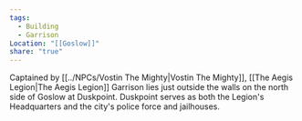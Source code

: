```yaml
---
tags:
  - Building
  - Garrison
Location: "[[Goslow]]"
share: "true"
---
```


Captained by [[../NPCs/Vostin The Mighty|Vostin The Mighty]], [[The Aegis Legion|The Aegis Legion]] Garrison lies just outside the walls on the north side of Goslow at Duskpoint. Duskpoint serves as both the Legion's Headquarters and the city's police force and jailhouses.